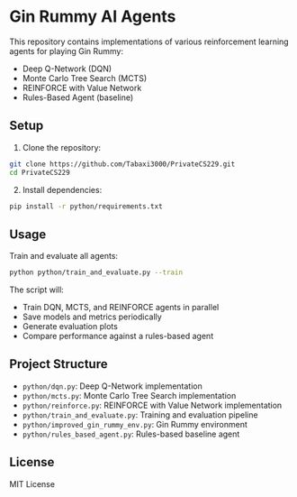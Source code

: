 # Gin Rummy AI Agents

This repository contains implementations of various reinforcement learning agents for playing Gin Rummy:

- Deep Q-Network (DQN)
- Monte Carlo Tree Search (MCTS)
- REINFORCE with Value Network
- Rules-Based Agent (baseline)

## Setup

1. Clone the repository:
```bash
git clone https://github.com/Tabaxi3000/PrivateCS229.git
cd PrivateCS229
```

2. Install dependencies:
```bash
pip install -r python/requirements.txt
```

## Usage

Train and evaluate all agents:
```bash
python python/train_and_evaluate.py --train
```

The script will:
- Train DQN, MCTS, and REINFORCE agents in parallel
- Save models and metrics periodically
- Generate evaluation plots
- Compare performance against a rules-based agent

## Project Structure

- `python/dqn.py`: Deep Q-Network implementation
- `python/mcts.py`: Monte Carlo Tree Search implementation
- `python/reinforce.py`: REINFORCE with Value Network implementation
- `python/train_and_evaluate.py`: Training and evaluation pipeline
- `python/improved_gin_rummy_env.py`: Gin Rummy environment
- `python/rules_based_agent.py`: Rules-based baseline agent

## License

MIT License 